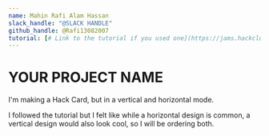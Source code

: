 ```yaml
---
name: Mahin Rafi Alam Hassan
slack_handle: "@SLACK HANDLE"
github_handle: @Rafi13082007
tutorial: [# Link to the tutorial if you used one](https://jams.hackclub.com/jam/hacker-card)
---
```


# YOUR PROJECT NAME

I'm making a Hack Card, but in a vertical and horizontal mode.

<!-- How much is it going to cost? -->

I followed the tutorial but I felt like while a horizontal design is common, a vertical design would also look cool, so I will be ordering both.
